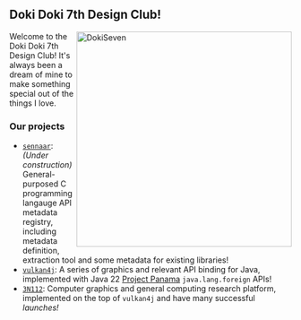 ## Doki Doki 7th Design Club!

<img width="384" height="384" alt="DokiSeven" align="right" src="https://github.com/user-attachments/assets/18ca200d-c4e9-4553-9b48-3adff08de04e" />

Welcome to the Doki Doki 7th Design Club! It's always been a dream of mine to make something special out of the things I love.

### Our projects
- [`sennaar`](https://github.com/club-doki7/sennaar.git): *(Under construction)* General-purposed C programming langauge API metadata registry, including metadata definition, extraction tool and some metadata for existing libraries!
- [`vulkan4j`](https://github.com/club-doki7/vulkan4j.git): A series of graphics and relevant API binding for Java, implemented with Java 22 [Project Panama](https://openjdk.org/projects/panama/) `java.lang.foreign` APIs!
- [`3N112`](https://github.com/club-doki7/3N112.git): Computer graphics and general computing research platform, implemented on the top of `vulkan4j` and have many successful *launches!*
